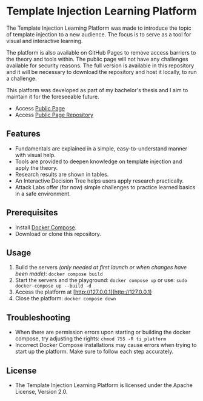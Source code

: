 # Template Injection Learning Platform

The Template Injection Learning Platform was made to introduce the topic of template
injection to a new audience. The focus is to serve as a tool for visual and interactive
learning. 

The platform is also available on GitHub Pages to remove
access barriers to the theory and tools within. The public page will not have any
challenges available for security reasons. The full version is available in this
repository and it will be necessary to download the repository and host it locally, to run
a challenge.

This platform was developed as part of my bachelor's thesis and I aim to maintain it for the foreseeable future.

- Access [Public Page]()
- Access [Public Page Repository]()

## Features
- Fundamentals are explained in a simple, easy-to-understand manner with visual help.
- Tools are provided to deepen knowledge on template injection and apply the theory.
- Research results are shown in tables.
- An Interactive Decision Tree helps users apply research practically.
- Attack Labs offer (for now) simple challenges to practice learned basics in a safe environment.

## Prerequisites
- Install [Docker Compose](https://docs.docker.com/compose/install/).
- Download or clone this repository.

## Usage
1. Build the servers *(only needed at first launch or when changes have been made)*: `docker compose build`
2. Start the servers and the playground: `docker compose up` or use: `sudo docker-compose up --build -d`
3. Access the platform at [http://127.0.0.1](http://127.0.0.1)
4. Close the platform: `docker compose down`

## Troubleshooting
- When there are permission errors upon starting or building the docker compose, try adjusting the rights: `chmod 755 -R ti_platform`
- Incorrect Docker Compose installations may cause errors when trying to start up the platform. Make sure to follow each step accurately.

## License
- The Template Injection Learning Platform is licensed under the Apache License, Version 2.0.
